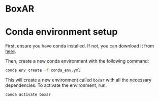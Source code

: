 # BoxAR

# Conda environment setup

First, ensure you have conda installed. If not, you can download it from [here](https://docs.conda.io/en/latest/miniconda.html).

Then, create a new conda environment with the following command:

```bash
conda env create -f conda_env.yml
```

This will create a new environment called `boxar` with all the necessary dependencies. To activate the environment, run:

```bash
conda activate boxar
```
